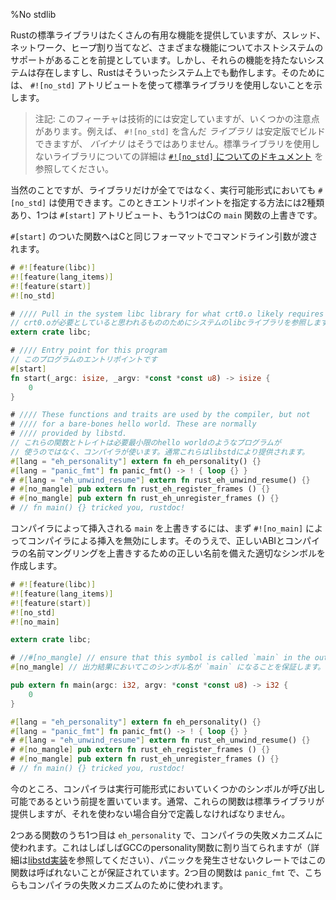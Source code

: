 %No stdlib
<!-- % No stdlib -->

<!-- Rust’s standard library provides a lot of useful functionality, but assumes -->
<!-- support for various features of its host system: threads, networking, heap -->
<!-- allocation, and others. There are systems that do not have these features, -->
<!-- however, and Rust can work with those too! To do so, we tell Rust that we -->
<!-- don’t want to use the standard library via an attribute: `#![no_std]`. -->
Rustの標準ライブラリはたくさんの有用な機能を提供していますが、スレッド、ネットワーク、ヒープ割り当てなど、さまざまな機能についてホストシステムのサポートがあることを前提としています。しかし、それらの機能を持たないシステムは存在しますし、Rustはそういったシステム上でも動作します。そのためには、 `#![no_std]` アトリビュートを使って標準ライブラリを使用しないことを示します。

<!-- > Note: This feature is technically stable, but there are some caveats. For -->
<!-- > one, you can build a `#![no_std]` _library_ on stable, but not a _binary_. -->
<!-- > For details on libraries without the standard library, see [the chapter on -->
<!-- > `#![no_std]`](using-rust-without-the-standard-library.html) -->
> 注記: このフィーチャは技術的には安定していますが、いくつかの注意点があります。例えば、 `#![no_std]` を含んだ _ライブラリ_ は安定版でビルドできますが、 _バイナリ_ はそうではありません。標準ライブラリを使用しないライブラリについての詳細は [`#![no_std]` についてのドキュメント](using-rust-without-the-standard-library.html) を参照してください。

<!-- Obviously there's more to life than just libraries: one can use -->
<!-- `#[no_std]` with an executable, controlling the entry point is -->
<!-- possible in two ways: the `#[start]` attribute, or overriding the -->
<!-- default shim for the C `main` function with your own. -->
当然のことですが、ライブラリだけが全てではなく、実行可能形式においても `#[no_std]` は使用できます。このときエントリポイントを指定する方法には2種類あり、1つは `#[start]` アトリビュート、もう1つはCの `main` 関数の上書きです。

<!-- The function marked `#[start]` is passed the command line parameters -->
<!-- in the same format as C: -->
`#[start]` のついた関数へはCと同じフォーマットでコマンドライン引数が渡されます。

```rust
# #![feature(libc)]
#![feature(lang_items)]
#![feature(start)]
#![no_std]

# //// Pull in the system libc library for what crt0.o likely requires
// crt0.oが必要としていると思われるもののためにシステムのlibcライブラリを参照します。
extern crate libc;

# //// Entry point for this program
// このプログラムのエントリポイントです
#[start]
fn start(_argc: isize, _argv: *const *const u8) -> isize {
    0
}

# //// These functions and traits are used by the compiler, but not
# //// for a bare-bones hello world. These are normally
# //// provided by libstd.
// これらの関数とトレイトは必要最小限のhello worldのようなプログラムが
// 使うのではなく、コンパイラが使います。通常これらはlibstdにより提供されます。
#[lang = "eh_personality"] extern fn eh_personality() {}
#[lang = "panic_fmt"] fn panic_fmt() -> ! { loop {} }
# #[lang = "eh_unwind_resume"] extern fn rust_eh_unwind_resume() {}
# #[no_mangle] pub extern fn rust_eh_register_frames () {}
# #[no_mangle] pub extern fn rust_eh_unregister_frames () {}
# // fn main() {} tricked you, rustdoc!
```

<!-- To override the compiler-inserted `main` shim, one has to disable it -->
<!-- with `#![no_main]` and then create the appropriate symbol with the -->
<!-- correct ABI and the correct name, which requires overriding the -->
<!-- compiler's name mangling too: -->
コンパイラによって挿入される `main` を上書きするには、まず `#![no_main]` によってコンパイラによる挿入を無効にします。そのうえで、正しいABIとコンパイラの名前マングリングを上書きするための正しい名前を備えた適切なシンボルを作成します。

```rust
# #![feature(libc)]
#![feature(lang_items)]
#![feature(start)]
#![no_std]
#![no_main]

extern crate libc;

# //#[no_mangle] // ensure that this symbol is called `main` in the output
#[no_mangle] // 出力結果においてこのシンボル名が `main` になることを保証します。

pub extern fn main(argc: i32, argv: *const *const u8) -> i32 {
    0
}

#[lang = "eh_personality"] extern fn eh_personality() {}
#[lang = "panic_fmt"] fn panic_fmt() -> ! { loop {} }
# #[lang = "eh_unwind_resume"] extern fn rust_eh_unwind_resume() {}
# #[no_mangle] pub extern fn rust_eh_register_frames () {}
# #[no_mangle] pub extern fn rust_eh_unregister_frames () {}
# // fn main() {} tricked you, rustdoc!
```


<!-- The compiler currently makes a few assumptions about symbols which are available -->
<!-- in the executable to call. Normally these functions are provided by the standard -->
<!-- library, but without it you must define your own. -->
今のところ、コンパイラは実行可能形式においていくつかのシンボルが呼び出し可能であるという前提を置いています。通常、これらの関数は標準ライブラリが提供しますが、それを使わない場合自分で定義しなければなりません。

<!-- The first of these two functions, `eh_personality`, is used by the -->
<!-- failure mechanisms of the compiler. This is often mapped to GCC's -->
<!-- personality function (see the -->
<!-- [libstd implementation](../std/rt/unwind/index.html) for more -->
<!-- information), but crates which do not trigger a panic can be assured -->
<!-- that this function is never called. The second function, `panic_fmt`, is -->
<!-- also used by the failure mechanisms of the compiler. -->
2つある関数のうち1つ目は `eh_personality` で、コンパイラの失敗メカニズムに使われます。これはしばしばGCCのpersonality関数に割り当てられますが（詳細は[libstd実装](../std/rt/unwind/index.html)を参照してください）、パニックを発生させないクレートではこの関数は呼ばれないことが保証されています。2つ目の関数は `panic_fmt` で、こちらもコンパイラの失敗メカニズムのために使われます。
